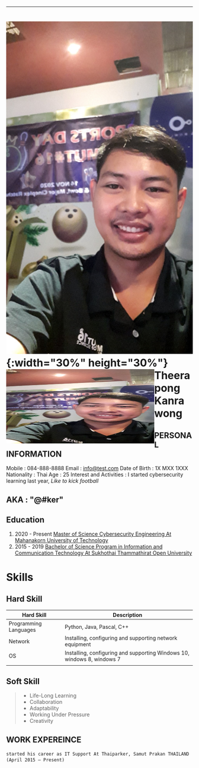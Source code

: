 
---
![alt text](Pic/profile.jpg){:width="30%" height="30%"}
<img align="left" width="400" height="200" src="Pic/profile.jpg">
Theerapong Kanrawong
===============
## PERSONAL INFORMATION 
Mobile : 084-888-8888
Email : <info@test.com>
Date of Birth : 1X MXX 1XXX
Nationality : Thai
Age : 25
Interest and Activities : I started cybersecurity learning last year, *Like to kick football*

## AKA : **"@#ker"**


## Education
1. 2020 - Present [Master of Science Cybersecurity Engineering At Mahanakorn University of Technology](https://www.msit.mut.ac.th/)
2. 2015 - 2019 [Bachelor of Science Program in Information and Communication Technology At Sukhothai Thammathirat Open University](https://www.stou.ac.th/main/index.html)

Skills
===============

Hard Skill
---------------

|       Hard Skill          |                               Description                                     |
| ------------------------- | ----------------------------------------------------------------------------- |
|   Programming Languages   |   Python, Java, Pascal, C++                                                   |
|         Network           |   Installing, configuring and supporting network equipment                    |
|          OS               |   Installing, configuring and supporting Windows 10, windows 8, windows 7     |
|                           |                                                                               |

Soft Skill
---------------
> - Life-Long Learning
> - Collaboration
> - Adaptability
> - Working Under Pressure
> - Creativity


## WORK EXPEREINCE
    started his career as IT Support At Thaiparker, Samut Prakan THAILAND  (April 2015 – Present)
